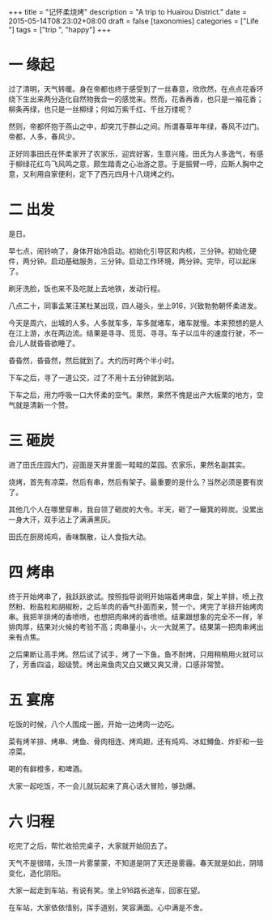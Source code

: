 +++
title = "记怀柔烧烤"
description = "A trip to Huairou District."
date = 2015-05-14T08:23:02+08:00
draft = false
[taxonomies]
categories =  ["Life "]
tags = ["trip ", "happy"]
+++

# 一 缘起

过了清明，天气转暖。身在帝都也终于感受到了一丝春意，欣欣然，在点点花香环绕下生出来两分造化自然物我合一的感觉来。然而，花香再香，也只是一袖花香；柳条再绿，也只是一丝柳绿；何如万紫千红、千丝万缕呢？

然则，帝都怀抱于燕山之中，却突兀于群山之间。所谓春草年年绿，春风不过门。帝都，人多，春风少。

正好同事田氏在怀柔家开了农家乐，迎宾好客，生意兴隆。田氏为人多逸气，有感于柳绿花红鸟飞风鸣之意，颇生踏青之心冶游之意。于是振臂一呼，应斯人胸中之意，又利用自家便利，定下了西元四月十八烧烤之约。

# 二 出发

是日。

早七点，闹铃响了，身体开始冷启动。初始化引导区和内核，三分钟。初始化硬件，两分钟。启动基础服务，三分钟。启动工作环境，两分钟。完毕，可以起床了。

刷牙洗脸，饭也来不及吃就上去地铁，发动行程。

八点二十，同事孟某汪某杜某出现，四人碰头，坐上916，兴致勃勃朝怀柔进发。


今天是周六，出城的人多。人多就车多，车多就堵车，堵车就慢。本来预想的是人在江上游，水在两边流。结果是寻寻、觅觅、寻寻。车子以瓜牛的速度行驶，不一会儿人就昏昏欲睡了。


昏昏然，昏昏然，然后就到了。大约历时两个半小时。


下车之后，寻了一道公交，过了不用十五分钟就到站。


下车之后，用力呼吸一口大怀柔的空气。果然，果然不愧是出产大板栗的地方，空气就是清新一个赞。


# 三 砸炭


进了田氏庄园大门，迎面是天井里面一畦畦的菜园。农家乐，果然名副其实。


烧烤，首先有凉菜，然后有串，然后有架子。最重要的是什么？当然必须是要有炭了。


其他几个人在哪里穿串，我自领了砸炭的大令。半天，砸了一簸箕的碎炭。没累出一身大汗，双手沾上了满满黑灰。


田氏在厨房炖鸡，香味飘散，让人食指大动。

# 四 烤串

终于开始烤串了，我跃跃欲试。按照指导说明开始端着烤串盘，架上羊排，喷上孜然粉、粉盐粒和胡椒粉，之后羊肉的香气扑面而来，赞一个。烤完了羊排开始烤肉串。我把羊排烤的香喷喷，也想把肉串烤的香喷喷。结果跟想象的完全不一样，羊排肉厚，结果对火候的考验不高；肉串量小，火一大就黑了。结果第一把肉串烤出来有点焦。

之后果断让高手烤。然后试了试手，烤了一下鱼。鱼不耐烤，只用稍稍用火就可以了，芳香四溢，超级赞。烤出来鱼肉又白又嫩又爽又滑，口感非常赞。

# 五 宴席

吃饭的时候，八个人围成一圈，开始一边烤肉一边吃。

菜有烤羊排、烤串、烤鱼、骨肉相连、烤鸡翅，还有炖鸡、冰虹鳟鱼、炸虾和一些凉菜。

喝的有鲜橙多，和啤酒。

大家一起吃饭，不一会儿就玩起来了真心话大冒险，够劲爆。

# 六 归程

吃完了之后，帮忙收拾完桌子，大家就开始回去了。

天气不是很晴，头顶一片雾蒙蒙，不知道是阴了天还是雾霾。春天就是如此，阴晴变化，造化阴阳。

大家一起走到车站，有说有笑。坐上916路长途车，回家在望。

在车站，大家依依惜别，挥手道别，笑容满面。心中满是不舍。
